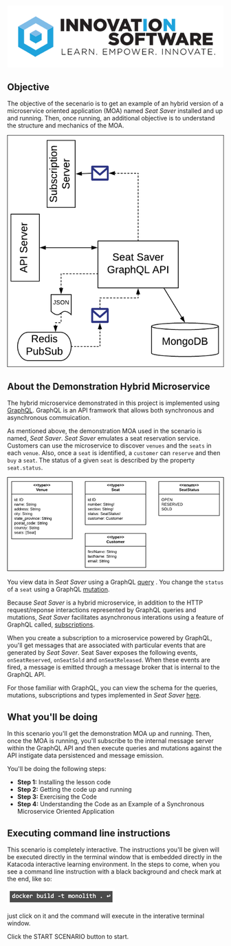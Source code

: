 ![logo](mstran-005/assets/logo-sm.png)

## Objective

The objective of the secenario is to get an example of an hybrid version of a microservice oriented application (MOA) named *Seat Saver* installed and up and running. Then, once running, an additional objective is to understand the structure and mechanics of the MOA.

![Hybrid Architecture](mstran-005/assets/general-architecture.png)

## About the Demonstration Hybrid Microservice

The hybrid microservice demonstrated in this project is implemented using [GraphQL](https://graphql.org/). GraphQL is an API framwork that allows both synchronous and asynchronous commuication.

As mentioned above, the demonstration MOA used in the scenario is named, *Seat Saver*. *Seat Saver* emulates a seat reservation service. Customers can use the microservice to discover `venues` and the `seats` in each `venue`. Also, once a `seat` is identified, a `customer` can `reserve` and then `buy` a `seat`. The status of a given `seat` is described by the property `seat.status`.

![Seat Saver Object Model](mstran-005/assets/seat-saver-data-model.png)

You view data in *Seat Saver* using a GraphQL [query](https://graphql.org/learn/queries/) . You change the `status` of a `seat` using a GraphQL [mutation](https://graphql.org/learn/queries/).

Because *Seat Saver* is a hybrid microservice, in addition to the HTTP request/reponse interactions represented by GraphQL queries and mutations, *Seat Saver* facilitates asynchronous interations using a feature of GraphQL called, [subscriptions](https://dgraph.io/docs/graphql/subscriptions/).

When you create a subscription to a microservice powered by GraphQL, you'll get messages that are associated with particular events that are generated by *Seat Saver*. Seat Saver exposes the following events, `onSeatReserved`, `onSeatSold` and `onSeatReleased`. When these events are fired, a message is emitted through a message broker that is internal to the GraphQL API.

For those familiar with GraphQL, you can view the schema for the queries, mutations, subscriptions and types implemented in *Seat Saver* [here](https://gist.github.com/reselbob/1dde70aaf0f1dfe8aba214c8890ea6fd).


## What you'll be doing 

In this scenario you'll get the demonstration MOA up and running. Then, once the MOA is running, you'll subscribe to the internal message server within the GraphQL API and then execute queries and mutations against the API instigate data persistenced and message emission.

You'll be doing the following steps:

* **Step 1:** Installing the lesson code
* **Step 2:** Getting the code up and running
* **Step 3:** Exercising the Code
* **Step 4:** Understanding the Code as an Example of a Synchronous Microservice Oriented Application

## Executing command line instructions 

This scenario is completely interactive. The instructions you'll be given will be executed directly in the terminal window that is embedded directly in the Katacoda interactive learning environment. In the steps to come, when you see a command line instruction with a black background and check mark at the end, like so:

![Katacoda command line](mstran-003/assets/command-01.png)

just click on it and the command will execute in the interative terminal window.

Click the START SCENARIO button to start.